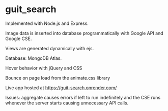 # guit_search

Implemented with Node.js and Express.

Image data is inserted into database programmatically with Google API and Google CSE.

Views are generated dynamically with ejs. 

Database: MongoDB Atlas. 

Hover behavior with jQuery and CSS

Bounce on page load from the animate.css library

Live app hosted at https://guit-search.onrender.com/


Issues: aggregate causes errors if left to run indefinitely and the CSE runs whenever the server starts causing unnecessary API calls. 
